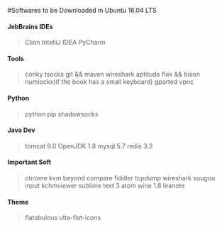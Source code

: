 #Softwares to be Downloaded in Ubuntu 16.04 LTS

#### JebBrains IDEs

> Clion
  IntelliJ IDEA
  PyCharm

#### Tools

> conky
  tsocks
  git && maven
  wireshark
  aptitude
  flex && bison
  numlockx(if the book has a small keyboard)
  gparted
  vpnc

#### Python

> python pip
  shadowsocks

#### Java Dev

> tomcat 9.0
  OpenJDK 1.8
  mysql 5.7
  redis 3.2

#### Important Soft

> chrome
  kvm
  beyond compare
  fiddler
  tcpdump
  wireshark
  sougou input
  kchmviewer
  sublime text 3
  atom
  wine 1.8
  leanote

#### Theme

> flatabulous
  ulta-flat-icons
